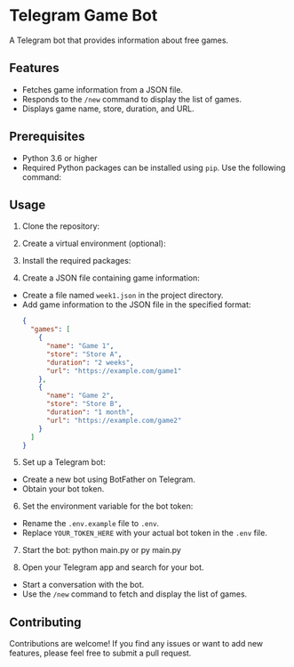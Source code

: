 # Telegram Game Bot

A Telegram bot that provides information about free games.

## Features

- Fetches game information from a JSON file.
- Responds to the `/new` command to display the list of games.
- Displays game name, store, duration, and URL.

## Prerequisites

- Python 3.6 or higher
- Required Python packages can be installed using `pip`. Use the following command:



## Usage

1. Clone the repository:



2. Create a virtual environment (optional):



3. Install the required packages:


4. Create a JSON file containing game information:
- Create a file named `week1.json` in the project directory.
- Add game information to the JSON file in the specified format:
  ```json
  {
    "games": [
      {
        "name": "Game 1",
        "store": "Store A",
        "duration": "2 weeks",
        "url": "https://example.com/game1"
      },
      {
        "name": "Game 2",
        "store": "Store B",
        "duration": "1 month",
        "url": "https://example.com/game2"
      }
    ]
  }
  ```

5. Set up a Telegram bot:
- Create a new bot using BotFather on Telegram.
- Obtain your bot token.

6. Set the environment variable for the bot token:
- Rename the `.env.example` file to `.env`.
- Replace `YOUR_TOKEN_HERE` with your actual bot token in the `.env` file.

7. Start the bot: python main.py or py main.py



8. Open your Telegram app and search for your bot.
- Start a conversation with the bot.
- Use the `/new` command to fetch and display the list of games.

## Contributing

Contributions are welcome! If you find any issues or want to add new features, please feel free to submit a pull request.




